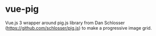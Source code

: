 # vue-pig
Vue.js 3 wrapper around pig.js library from Dan Schlosser (https://github.com/schlosser/pig.js) to make a progressive image grid.

